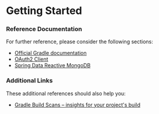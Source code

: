 # Getting Started

### Reference Documentation
For further reference, please consider the following sections:

* [Official Gradle documentation](https://docs.gradle.org)
* [OAuth2 Client](https://docs.spring.io/spring-boot/docs/{bootVersion}/reference/htmlsingle/#boot-features-security-oauth2-client)
* [Spring Data Reactive MongoDB](https://docs.spring.io/spring-boot/docs/{bootVersion}/reference/htmlsingle/#boot-features-mongodb)

### Additional Links
These additional references should also help you:

* [Gradle Build Scans – insights for your project's build](https://scans.gradle.com#gradle)

